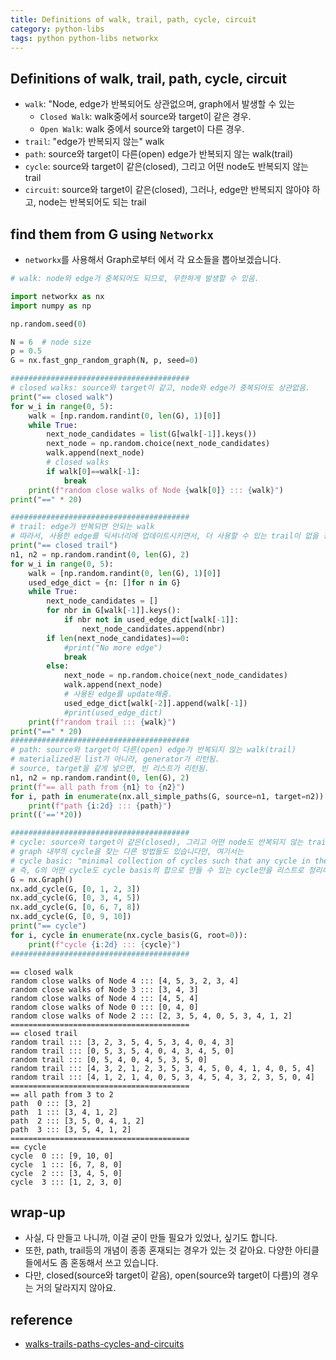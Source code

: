 ```yaml
---
title: Definitions of walk, trail, path, cycle, circuit
category: python-libs
tags: python python-libs networkx 
---
```


## Definitions of walk, trail, path, cycle, circuit

- `walk`: "Node, edge가 반복되어도 상관없으며, graph에서 발생할 수 있는 
    - `Closed Walk`: walk중에서 source와 target이 같은 경우. 
    - `Open Walk`: walk 중에서 source와 target이 다른 경우. 
- `trail`: "edge가 반복되지 않는" walk
- `path`: source와 target이 다른(open) edge가 반복되지 않는 walk(trail)
- `cycle`: source와 target이 같은(closed), 그리고 어떤 node도 반복되지 않는 trail
- `circuit`: source와 target이 같은(closed), 그러나, edge만 반복되지 않아야 하고, node는 반복되어도 되는 trail


## find them from G using `Networkx`

- `networkx`를 사용해서 Graph로부터 에서 각 요소들을 뽑아보겠습니다. 

```python
# walk: node와 edge가 중복되어도 되므로, 무한하게 발생할 수 있음.

import networkx as nx
import numpy as np

np.random.seed(0)

N = 6  # node size
p = 0.5
G = nx.fast_gnp_random_graph(N, p, seed=0)

########################################
# closed walks: source와 target이 같고, node와 edge가 중복되어도 상관없음.
print("== closed walk")
for w_i in range(0, 5):
    walk = [np.random.randint(0, len(G), 1)[0]]
    while True:
        next_node_candidates = list(G[walk[-1]].keys())
        next_node = np.random.choice(next_node_candidates)
        walk.append(next_node)
        # closed walks
        if walk[0]==walk[-1]:
            break
    print(f"random close walks of Node {walk[0]} ::: {walk}")
print("==" * 20)

########################################
# trail: edge가 반복되면 안되는 walk
# 따라서, 사용한 edge를 딕셔너리에 업데이트시키면서, 더 사용할 수 있는 trail이 없을 경우 뛰쳐나옴
print("== closed trail")
n1, n2 = np.random.randint(0, len(G), 2)
for w_i in range(0, 5):
    walk = [np.random.randint(0, len(G), 1)[0]]
    used_edge_dict = {n: []for n in G}
    while True:
        next_node_candidates = []
        for nbr in G[walk[-1]].keys():
            if nbr not in used_edge_dict[walk[-1]]:
                next_node_candidates.append(nbr)
        if len(next_node_candidates)==0:
            #print("No more edge")
            break
        else:
            next_node = np.random.choice(next_node_candidates)
            walk.append(next_node)
            # 사용된 edge를 update해줌.
            used_edge_dict[walk[-2]].append(walk[-1])
            #print(used_edge_dict)
    print(f"random trail ::: {walk}")
print("==" * 20)
########################################
# path: source와 target이 다른(open) edge가 반복되지 않는 walk(trail)
# materialized된 list가 아니라, generator가 리턴됨.
# source, target을 같게 넣으면, 빈 리스트가 리턴됨.
n1, n2 = np.random.randint(0, len(G), 2)
print(f"== all path from {n1} to {n2}")
for i, path in enumerate(nx.all_simple_paths(G, source=n1, target=n2)):
    print(f"path {i:2d} ::: {path}")
print(('=='*20))

########################################
# cycle: source와 target이 같은(closed), 그리고 어떤 node도 반복되지 않는 trail
# graph 내부의 cycle을 찾는 다른 방법들도 있습니다만, 여기서는
# cycle basic: "minimal collection of cycles such that any cycle in the network can be written as a sum of cycles in the basis. "
# 즉, G의 어떤 cycle도 cycle basis의 합으로 만들 수 있는 cycle만을 리스트로 정리하여 보여줍니다.
G = nx.Graph()
nx.add_cycle(G, [0, 1, 2, 3])
nx.add_cycle(G, [0, 3, 4, 5])
nx.add_cycle(G, [0, 6, 7, 8])
nx.add_cycle(G, [0, 9, 10])
print("== cycle")
for i, cycle in enumerate(nx.cycle_basis(G, root=0)):
    print(f"cycle {i:2d} ::: {cycle}")
########################################

```


```
== closed walk
random close walks of Node 4 ::: [4, 5, 3, 2, 3, 4]
random close walks of Node 3 ::: [3, 4, 3]
random close walks of Node 4 ::: [4, 5, 4]
random close walks of Node 0 ::: [0, 4, 0]
random close walks of Node 2 ::: [2, 3, 5, 4, 0, 5, 3, 4, 1, 2]
========================================
== closed trail
random trail ::: [3, 2, 3, 5, 4, 5, 3, 4, 0, 4, 3]
random trail ::: [0, 5, 3, 5, 4, 0, 4, 3, 4, 5, 0]
random trail ::: [0, 5, 4, 0, 4, 5, 3, 5, 0]
random trail ::: [4, 3, 2, 1, 2, 3, 5, 3, 4, 5, 0, 4, 1, 4, 0, 5, 4]
random trail ::: [4, 1, 2, 1, 4, 0, 5, 3, 4, 5, 4, 3, 2, 3, 5, 0, 4]
========================================
== all path from 3 to 2
path  0 ::: [3, 2]
path  1 ::: [3, 4, 1, 2]
path  2 ::: [3, 5, 0, 4, 1, 2]
path  3 ::: [3, 5, 4, 1, 2]
========================================
== cycle
cycle  0 ::: [9, 10, 0]
cycle  1 ::: [6, 7, 8, 0]
cycle  2 ::: [3, 4, 5, 0]
cycle  3 ::: [1, 2, 3, 0]
```


## wrap-up

- 사실, 다 만들고 나니까, 이걸 굳이 만들 필요가 있었나, 싶기도 합니다. 
- 또한, path, trail등의 개념이 종종 혼재되는 경우가 있는 것 같아요. 다양한 아티클 들에서도 좀 혼동해서 쓰고 있습니다. 
- 다만, closed(source와 target이 같음), open(source와 target이 다름)의 경우는 거의 달라지지 않아요.



## reference

- [walks-trails-paths-cycles-and-circuits](http://mathonline.wikidot.com/walks-trails-paths-cycles-and-circuits)